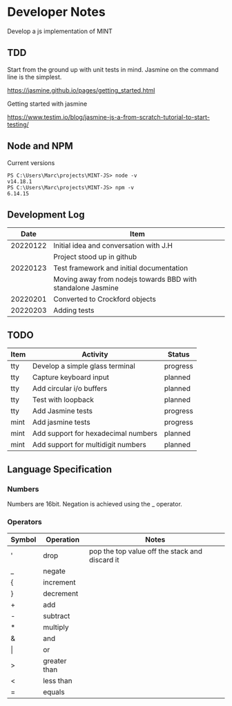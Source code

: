 # Developer Notes

Develop a js implementation of MINT

## TDD

Start from the ground up with unit tests in mind. Jasmine on the command line is the simplest.

<https://jasmine.github.io/pages/getting_started.html>

Getting started with jasmine

<https://www.testim.io/blog/jasmine-js-a-from-scratch-tutorial-to-start-testing/>

## Node and NPM

Current versions

```shell
PS C:\Users\Marc\projects\MINT-JS> node -v
v14.18.1
PS C:\Users\Marc\projects\MINT-JS> npm -v
6.14.15
```

## Development Log

| Date     | Item                                                        |
|----------|-------------------------------------------------------------|
| 20220122 | Initial idea and conversation with J.H                      |
|          | Project stood up in github                                  |
| 20220123 | Test framework and initial documentation                    |
|          | Moving away from nodejs towards BBD with standalone Jasmine |
| 20220201 | Converted to Crockford objects                              |
| 20220203 | Adding tests                                                |

## TODO

| Item | Activity                        | Status   |
|------|---------------------------------|----------|
| tty  | Develop a simple glass terminal | progress |
| tty  | Capture keyboard input          | planned  |
| tty  | Add circular i/o buffers        | planned  |
| tty  | Test with loopback              | planned  |
| tty  | Add Jasmine tests                   | progress |
| mint | Add jasmine tests                   | progress |
| mint | Add support for hexadecimal numbers | planned  |
| mint | Add support for multidigit numbers  | planned  |

## Language Specification

### Numbers

Numbers are 16bit.
Negation is achieved using the _ operator.

### Operators

|Symbol|Operation|Notes                                          |
|------|---------|-----------------------------------------------| 
|'     | drop    |pop the top value off the stack and discard it |
|_| negate||
|{| increment||
|}| decrement||
|+| add||
|-| subtract||
|*| multiply||
|&| and||
|\|| or||
|>| greater than||
|<| less than||
|=| equals||
